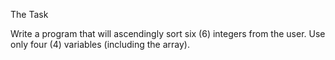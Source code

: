 The Task

Write a program that will ascendingly sort six (6) integers from the user. Use only four (4) variables (including the array).

